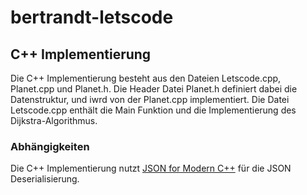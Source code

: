 # bertrandt-letscode

## C++ Implementierung

Die C++ Implementierung besteht aus den Dateien Letscode.cpp, Planet.cpp und Planet.h.
Die Header Datei Planet.h definiert dabei die Datenstruktur, und iwrd von der Planet.cpp implementiert.
Die Datei Letscode.cpp enthält die Main Funktion und die Implementierung des Dijkstra-Algorithmus.

### Abhängigkeiten

Die C++ Implementierung nutzt [JSON for Modern C++](https://github.com/nlohmann/json) für die JSON Deserialisierung.

